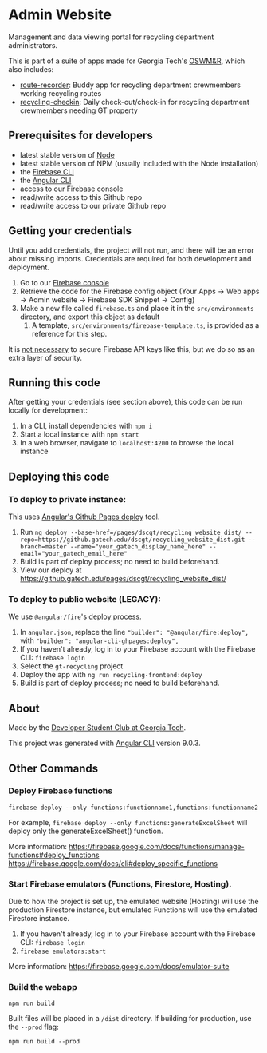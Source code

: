 # Admin Website

Management and data viewing portal for recycling department administrators.

This is part of a suite of apps made for Georgia Tech's [OSWM&R](http://www.recycle.gatech.edu/), which also includes:
* [route-recorder](https://github.com/dscgt/route_recorder): Buddy app for recycling department crewmembers working recycling routes
* [recycling-checkin](https://github.com/dscgt/recycling_checkin): Daily check-out/check-in for recycling department crewmembers needing GT property

## Prerequisites for developers

* latest stable version of [Node](https://nodejs.org/en/)
* latest stable version of NPM (usually included with the Node installation)
* the [Firebase CLI](https://firebase.google.com/docs/cli)
* the [Angular CLI](https://cli.angular.io/)
* access to our Firebase console
* read/write access to this Github repo
* read/write access to our private Github repo

## Getting your credentials

Until you add credentials, the project will not run, and there will be an error about missing imports. Credentials are required for both development and deployment.

1. Go to our [Firebase console](https://console.firebase.google.com/u/0/project/gt-recycling/settings/general/)
1. Retrieve the code for the Firebase config object (Your Apps -> Web apps -> Admin website -> Firebase SDK Snippet -> Config)
1. Make a new file called `firebase.ts` and place it in the `src/environments` directory, and export this object as default
   1. A template, `src/environments/firebase-template.ts`, is provided as a reference for this step.

It is [not necessary](https://firebase.google.com/docs/projects/api-keys) to secure Firebase API keys like this, but we do so as an extra layer of security. 

## Running this code

After getting your credentials (see section above), this code can be run locally for development:

1. In a CLI, install dependencies with `npm i`
1. Start a local instance with `npm start`
1. In a web browser, navigate to `localhost:4200` to browse the local instance

## Deploying this code

### To deploy to private instance:

This uses [Angular's Github Pages deploy](https://npmjs.org/package/angular-cli-ghpages) tool.

1. Run `ng deploy --base-href=/pages/dscgt/recycling_website_dist/ --repo=https://github.gatech.edu/dscgt/recycling_website_dist.git --branch=master --name="your_gatech_display_name_here" --email="your_gatech_email_here"`
  1. Build is part of deploy process; no need to build beforehand.
1. View our deploy at https://github.gatech.edu/pages/dscgt/recycling_website_dist/

### To deploy to public website (LEGACY):

We use `@angular/fire`'s [deploy process](https://github.com/angular/angularfire/blob/HEAD/docs/deploy/getting-started.md).

1. In `angular.json`, replace the line `"builder": "@angular/fire:deploy",` with `"builder": "angular-cli-ghpages:deploy",`
1. If you haven't already, log in to your Firebase account with the Firebase CLI: `firebase login`
1. Select the `gt-recycling` project
1. Deploy the app with `ng run recycling-frontend:deploy`
  1. Build is part of deploy process; no need to build beforehand.

## About
Made by the [Developer Student Club at Georgia Tech](https://dscgt.club/). 

This project was generated with [Angular CLI](https://github.com/angular/angular-cli) version 9.0.3.

## Other Commands

### Deploy Firebase functions
```
firebase deploy --only functions:functionname1,functions:functionname2
```

For example, `firebase deploy --only functions:generateExcelSheet` will deploy only the generateExcelSheet() function. 

More information:
https://firebase.google.com/docs/functions/manage-functions#deploy_functions
https://firebase.google.com/docs/cli#deploy_specific_functions

### Start Firebase emulators (Functions, Firestore, Hosting).
Due to how the project is set up, the emulated website (Hosting) will use the production Firestore instance, but emulated Functions will use the emulated Firestore instance.

1. If you haven't already, log in to your Firebase account with the Firebase CLI: `firebase login`
2. `firebase emulators:start`

More information:
https://firebase.google.com/docs/emulator-suite

### Build the webapp
```
npm run build
```
Built files will be placed in a `/dist` directory.
If building for production, use the `--prod` flag:
```
npm run build --prod
```
